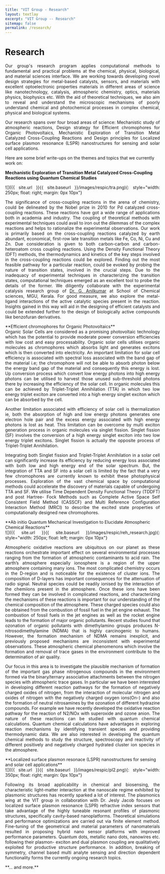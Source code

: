 ```yaml
---
title: "VIT Group - Research"
layout: textlay
excerpt: "VIT Group -- Research"
sitemap: false
permalink: /research/
---
```


# Research
<div style="text-align: justify">
Our group's research program applies computational methods to fundamental and practical problems at the chemical, physical, biological, and material sciences interface. We are working towards developing novel design strategies for metal-based catalysts, sensors, and materials with excellent optoelectronic properties materials in different areas of science like nanotechnology, catalysis, atmospheric chemistry, optics, materials physics, biophysics etc. With the aid of theoretical techniques, we also aim to reveal and understand the microscopic mechanisms of poorly understand chemical and photochemical processes in complex chemical, physical and biological systems. 

Our research spans over four broad areas of science: Mechanistic study of atmospheric reactions, Design strategy for Efficient chromophores for Organic Photovoltaics, Mechanistic Exploration of Transition Metal Catalyzed Cross-Coupling Reactions and Design principles for Localized surface plasmon resonance (LSPR) nanostructures for sensing and solar cell applications.
</div>
Here are some brief write-ups on the themes and topics that we currently work on:

**Mechanistic Exploration of Transition Metal Catalyzed Cross-Coupling
Reactions using Quantum Chemical Studies** 
<div style="text-align: justify">
![]({{ site.url }}{{ site.baseurl }}/images/respic/tra.png){: style="width: 250px; float: right; margin: 0px  10px"}

The significance of cross-coupling reactions in the arena of chemistry, could be delineated by the Nobel prize in 2010 for Pd catalyzed cross-coupling reactions. These reactions have got a wide range of applications both in academia and industry. The coupling of theoretical methods with experimental techniques could avail to iron out the dilemmas of the complex reactions and helps to rationalize the experimental observations. Our work is primarily based on the cross-coupling reactions catalyzed by earth abundant, economical, first-row late transition metals like Fe, Co, Ni, Cu and Zn. Due consideration is given to both carbon-carbon and carbon-heteroatom cross coupling reactions. Using the Density Functional Theory (DFT) methods, the thermodynamics and kinetics of the key steps involved in the cross-coupling reactions could be explored. Finding out the most feasible pathway for a particular reaction, could be evoked by probing the nature of transition states, involved in the crucial steps. Due to the inadequacy of experimental techniques in characterizing the transition states, computational techniques emerged as an excellent tool to
probe the details of the former. We diligently collaborate with the experimental catalysis research group of [Dr. G. Anilkumar](https://scholar.google.co.in/citations?hl=en&user=slKQckwAAAAJ&view_op=list_works&sortby=pubdate) at School of Chemical sciences, MGU, Kerala. For good measure, we also explore the metal- ligand interactions of the active catalytic species present in the reaction. Insights gained in this way will aid in the designing of efficient catalysts and could be extended further to the design of biologically active compounds like benzofuran derivatives.
</div>
**Efficient chromophores for Organic Photovoltaics**
<div style="text-align: justify">
Organic Solar Cells are considered as a promising photovoltaic technology which has the potential to provide moderate power conversion efficiencies with low cost and easy processability.  Organic solar cells utilises organic molecules as chromophores which absorbs light and generates excitons which is then converted into electricity.  An important limitation for solar cell efficiency is associated with spectral loss associated with the band gap of the material i.e; the chromophore will not be able to absorb photon below the energy band gap of the material and consequently this energy is lost. Up conversion process which convert low energy photons into high energy photons can be utilised to harvest those unused sub-threshold photons there by increasing the efficiency of the solar cell. In organic molecules this can be achieved by Triplet-Triplet Annihilation (TTA) in which two low energy triplet exciton are converted into a high energy singlet exciton which can be absorbed by the cell. 

Another limitation associated with efficiency of solar cell is thermalization ie, both the absorption of high and low energy photons generates one electron hole pair and the excess energy associated with high energy  photons is lost as heat. This limitation can be overcome by multi exciton generation process in organic molecules via singlet fission. Singlet fission (SF) involves the conversion of a high energy singlet exciton into two low energy triplet excitons. Singlet fission is actually the opposite process of Triplet-Triplet Annihilation.

Integrating both Singlet fission and Triplet-Triplet Annihilation in a solar cell can significantly increase its efficiency by reducing energy loss associated with both low and high energy end of the solar spectrum. But, the integration of TTA and SF into a solar cell is limited by the fact that a very few chromophores are currently known to exhibit these photophysical processes. Exploration of the vast chemical space by computational methods could accelerate the discovery of materials capable of undergoing TTA and SF. 
We utilise Time Dependent Density Functional Theory (TDDFT) and post Hartree- Fock Methods such as Complete Active Space Self Consistent Field Method (CASSCF) and Multi Reference Configuration Interaction Method (MRCI) to describe the excited state properties of computationally designed new chromophores.
</div>
**Ab initio Quantum Mechanical Investigation to Elucidate Atmospheric Chemical Reactions**
<div style="text-align: justify">
![]({{ site.url }}{{ site.baseurl }}/images/respic/reh_research.jpg){: style="width: 250px; float: left; margin: 0px  10px"}

 Atmospheric oxidative reactions are ubiquitous on our planet as these reactions orchestrate important effect on several environmental processes ranging from the formation of atmospheric contaminants to acid rain. The earth’s atmosphere especially ionosphere is a region of the upper atmosphere containing many ions. The most complicated chemistry occurs in the D-region and is noticeable for the existence of cluster ions. The composition of D-layers has important consequences for the attenuation of radio signal. Neutral species could be readily ionised by the interaction of the chemiions present in the atmosphere. Once these ions have been formed they can be involved in complicated reactions, and characterizing the mechanisms of these reactions is important for our understanding of the chemical composition of the atmosphere. These charged species could also be obtained from the combustion of fossil fuel in the jet engine exhaust. The combustion of fossil fuels in the jet engines as well as the rocket engine leads to the formation of major organic pollutants. Recent studies found that ozonation of organic pollutants with dimethylamino groups produces N-nitrosodimethylamine (NDMA) that is highly carcinogenic to humans. However, the formation mechanism of NDMA remains inexplicit, and previously proposed mechanisms are inconsistent with experimental observations. These atmospheric chemical phenomenons which involve the formation and removal of trace gases in the environment contribute to the determination of air quality.

Our focus in this area is to investigate the plausible mechanism of formation of the important gas phase nitrogenous compounds in the environment formed via the binary/ternary associative attachments between the nitrogen species with atmospheric trace gases. In particular we have been interested in developing different reaction pathways for the formation of negatively charged oxides of nitrogen, from the interaction of molecular nitrogen and oxides of nitrogen with the negatively charged oxygen ions(On-) and also the formation of neutral nitrosamines by the ozonation of different hydrazine compounds. For example we have recently developed the oxidative reaction pathway for the reaction of N2/NOx with superoxide and ozone anion. The nature of these reactions can be studied with quantum chemical calculations. Quantum chemical calculations have advantages in exploring reaction mechanisms by identifying transient species and providing thermodynamic data. We are also interested in developing the quantum chemical methods to study the structure, spectroscopy and reactivity of different positively and negatively charged hydrated cluster ion species in the atmosphere.
</div>
**Localized surface plasmon resonace (LSPR) nanostructures for sensing and solar cell applications**
<div style="text-align: justify">
![]({{ site.url }}{{ site.baseurl }}/images/respic/pl2.png){: style="width: 350px; float: right; margin: 0px  10px"}

Following its broad applicability in chemical and biosensing, the characteristic light-matter interaction at the nanoscale regime exhibited by plasmonic structures has recently sparked a lot of interest. The plasmonics wing at the VIT group in collaboration with Dr. Jesly Jacob focuses on localized surface plasmon resonance (LSPR) refractive index sensors that take advantage of the highly tuneable resonant profiles of plasmonic structures, specifically cavity-based nanoplatforms. Theoretical simulations and performance optimizations are carried out via finite element method. Fine-tuning of the geometrical and material parameters of nanomaterials resulted in proposing hybrid nano sensor platforms with improved performance parameters. Quantum dots, metallic nano dots, nanowires etc. following their plasmon- exciton and dual plasmon coupling are qualitatively exploited for productive structure performance.  In addition, breaking of symmetry, channel based multi analyte sensing and direction dependent functionality forms the currently ongoing research topics.
</div>
**... and more.**
